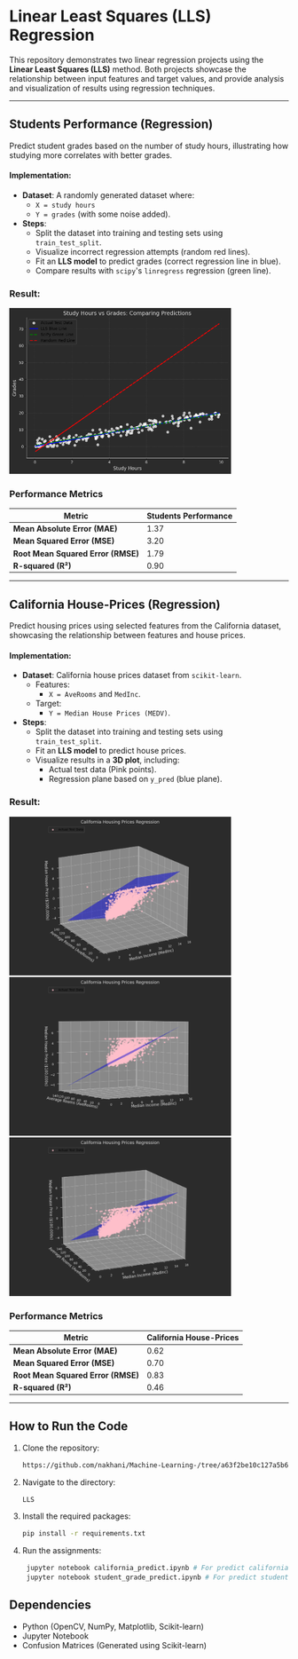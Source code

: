 # Linear Least Squares (LLS) Regression

This repository demonstrates two linear regression projects using the **Linear Least Squares (LLS)** method. Both projects showcase the relationship between input features and target values, and provide analysis and visualization of results using regression techniques.

---

## **Students Performance (Regression)**
Predict student grades based on the number of study hours, illustrating how studying more correlates with better grades.

#### Implementation:
- **Dataset**: A randomly generated dataset where:
  - `X = study hours`
  - `Y = grades` (with some noise added).
- **Steps**:
  - Split the dataset into training and testing sets using `train_test_split`.
  - Visualize incorrect regression attempts (random red lines).
  - Fit an **LLS model** to predict grades (correct regression line in blue).
  - Compare results with `scipy`'s `linregress` regression (green line).

### **Result:**

   <img src = "Student_grade/output.png" width = "400">

### Performance Metrics

  | **Metric**                         | **Students Performance** | 
  |------------------------------------|--------------------------|
  | **Mean Absolute Error (MAE)**      | 1.37                     | 
  | **Mean Squared Error (MSE)**       | 3.20                     | 
  | **Root Mean Squared Error (RMSE)** | 1.79                     | 
  | **R-squared (R²)**                 | 0.90                     | 

---

## **California House-Prices (Regression)**
Predict housing prices using selected features from the California dataset, showcasing the relationship between features and house prices.

#### Implementation:
- **Dataset**: California house prices dataset from `scikit-learn`.
  - Features:
    - `X = AveRooms` and `MedInc`.
  - Target:
    - `Y = Median House Prices (MEDV)`.
- **Steps**:
  - Split the dataset into training and testing sets using `train_test_split`.
  - Fit an **LLS model** to predict house prices.
  - Visualize results in a **3D plot**, including:
    - Actual test data (Pink points).
    - Regression plane based on `y_pred` (blue plane).

### **Result:**

  <img src = "California_house_price/Figure_1.png" width = "400">

  <img src = "California_house_price/Figure_2.png" width = "400">

  <img src = "California_house_price/Figure_3.png" width = "400">


### Performance Metrics

  | **Metric**                         | **California House-Prices** | 
  |------------------------------------|-----------------------------|
  | **Mean Absolute Error (MAE)**      | 0.62                        | 
  | **Mean Squared Error (MSE)**       | 0.70                        | 
  | **Root Mean Squared Error (RMSE)** | 0.83                        | 
  | **R-squared (R²)**                 | 0.46                        | 



---

## How to Run the Code
1. Clone the repository:
   ```sh
   https://github.com/nakhani/Machine-Learning-/tree/a63f2be10c127a5b6d240f6a736bd972c9badbc7/KNN_3
   ```

2. Navigate to the directory:
   ```sh
   LLS
   ```

3. Install the required packages:
   ```sh
   pip install -r requirements.txt
   ```

4. Run the assignments:

   ```sh
    jupyter notebook california_predict.ipynb # For predict california house prices with LLS 
    jupyter notebook student_grade_predict.ipynb # For predict student's grade with LLS 
   ```

## Dependencies
- Python (OpenCV, NumPy, Matplotlib, Scikit-learn)
- Jupyter Notebook
- Confusion Matrices (Generated using Scikit-learn)